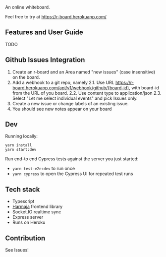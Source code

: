 An online whiteboard.

Feel free to try at https://r-board.herokuapp.com/

## Features and User Guide

TODO

## Github Issues Integration

1. Create an r-board and an Area named "new issues" (case insensitive) on the board.
2. Add a webhook to a git repo, namely
    2.1. Use URL https://r-board.herokuapp.com/api/v1/webhook/github/{board-id}, with board-id from the URL of you board.
    2.2. Use content type to application/json
    2.3. Select "Let me select individual events" and pick Issues only.
3. Create a new issue or change labels of an existing issue.
4. You should see new notes appear on your board

## Dev

Running locally:

```
yarn install
yarn start:dev
```

Run end-to end Cypress tests against the server you just started:

-   `yarn test-e2e:dev` to run once
-   `yarn cypress` to open the Cypress UI for repeated test runs

## Tech stack

-   Typescript
-   [Harmaja](https://github.com/raimohanska/harmaja) frontend library
-   Socket.IO realtime sync
-   Express server
-   Runs on Heroku

## Contribution

See Issues!
